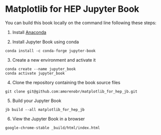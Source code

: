 # Matplotlib for HEP Jupyter Book

You can build this book locally on the command line following these steps:

1. Install [Anaconda](https://www.anaconda.com/products/distribution)

2. Install Jupyter Book using conda

```
conda install -c conda-forge jupyter-book
```

3. Create a new environment and activate it

```
conda create --name jupyter_book
conda activate jupyter_book
```

4. Clone the repository containing the book source files

```
git clone git@github.com:amorenobr/matplotlib_for_hep_jb.git
```

5. Build your Jupyter Book

```
jb build --all matplotlib_for_hep_jb
```

6. View the Jupyter Book in a browser

```
google-chrome-stable _build/html/index.html
```
